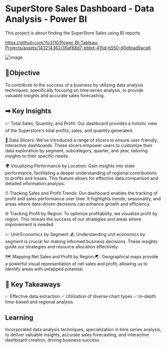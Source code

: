 # SuperStore Sales Dashboard - Data Analysis - Power BI
This project is about finding the SuperStore Sales using BI reports

https://github.com/Yo3110/Power-BI-Tableau-Projects/assets/143214362/35af88d7-ebbd-415d-b550-d0dfead9aca6

![image](https://github.com/Yo3110/Power-BI-Tableau-Projects/assets/143214362/42973b6a-29ee-424d-8c94-77ad2d604a40)


## 🎯Objective

To contribute to the success of a business by utilizing data analysis techniques, specifically focusing on time series analysis, to provide valuable insights and accurate sales forecasting.

## ➡ **Key Insights**

💹 Total Sales, Quantity, and Profit: Our dashboard provides a holistic view of the Superstore's total profits, sales, and quantity generated.

🔎 Data Slicers: We've introduced a range of slicers to ensure user-friendly, interactive dashboards. These slicers empower users to customize their data exploration by segment, subcategory, quarter, and year, tailoring insights to their specific needs.

🌍 Visualizing Performance by Location: Gain insights into state performance, facilitating a deeper understanding of regional contributions to profits and losses. This feature allows for effective data comparison and detailed information analysis.

⏰ Tracking Sales and Profit Trends: Our dashboard enables the tracking of profit and sales performance over time. It highlights trends, seasonality, and areas where data-driven decisions can enhance growth and efficiency.

🌐 Tracking Profit by Region: To optimize profitability, we visualize profit by region. This reveals the success of our strategies and areas where improvement is needed.

💹 Unit Economics by Segment 💰: Understanding unit economics by segment is crucial for making informed business decisions. These insights guide our strategies and resource allocation effectively.

🗺️ Mapping Net Sales and Profit by Region 🌏: Geographical maps provide a powerful visual representation of net sales and profit, allowing us to identify areas with untapped potential.

## 🔑 **Key Takeaways**
✅ Effective data extraction
✅ Utilization of diverse chart types
✅ In-depth time-based and regional analysis

## **Learning**

Incorporated data analysis techniques, specialization in time series analysis, to deliver valuable insights, accurate sales forecasting, and interactive dashboard creation, driving business success.






 

